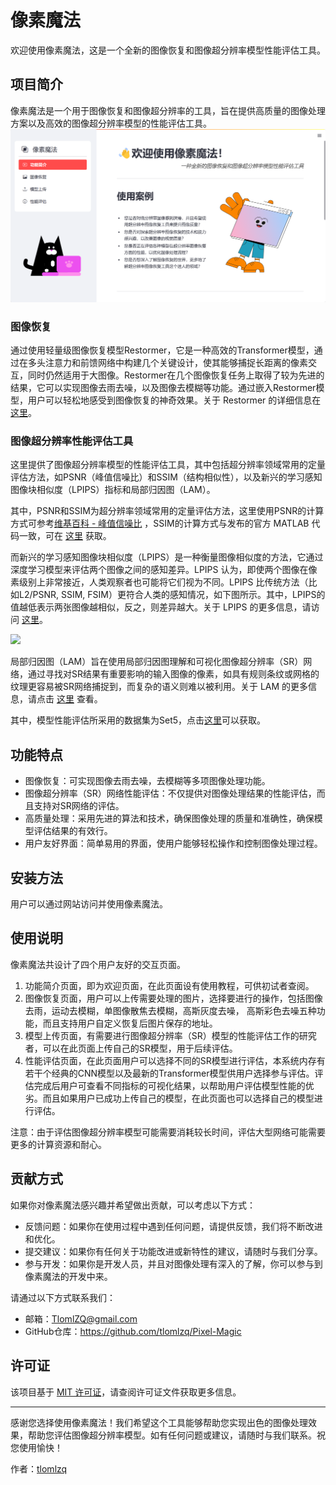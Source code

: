 # 像素魔法

欢迎使用像素魔法，这是一个全新的图像恢复和图像超分辨率模型性能评估工具。

## 项目简介

像素魔法是一个用于图像恢复和图像超分辨率的工具，旨在提供高质量的图像处理方案以及高效的图像超分辨率模型的性能评估工具。![](webpage.png)



### 图像恢复

通过使用轻量级图像恢复模型Restormer，它是一种高效的Transformer模型，通过在多头注意力和前馈网络中构建几个关键设计，使其能够捕捉长距离的像素交互，同时仍然适用于大图像。Restormer在几个图像恢复任务上取得了较为先进的结果，它可以实现图像去雨去噪，以及图像去模糊等功能。通过嵌入Restormer模型，用户可以轻松地感受到图像恢复的神奇效果。关于 Restormer 的详细信息在[这里](https://github.com/swz30/restormer)。

### 图像超分辨率性能评估工具

这里提供了图像超分辨率模型的性能评估工具，其中包括超分辨率领域常用的定量评估方法，如PSNR（峰值信噪比）和SSIM（结构相似性），以及新兴的学习感知图像块相似度（LPIPS）指标和局部归因图（LAM）。

其中，PSNR和SSIM为超分辨率领域常用的定量评估方法，这里使用PSNR的计算方式可参考[维基百科 - 峰值信噪比](https://en.wikipedia.org/wiki/Peak_signal-to-noise_ratio) ，SSIM的计算方式与发布的官方 MATLAB 代码一致，可在 [这里](https://ece.uwaterloo.ca/~z70wang/research/ssim/) 获取。

而新兴的学习感知图像块相似度（LPIPS）是一种衡量图像相似度的方法，它通过深度学习模型来评估两个图像之间的感知差异。LPIPS 认为，即使两个图像在像素级别上非常接近，人类观察者也可能将它们视为不同。LPIPS 比传统方法（比如L2/PSNR, SSIM, FSIM）更符合人类的感知情况，如下图所示。其中，LPIPS的值越低表示两张图像越相似，反之，则差异越大。关于 LPIPS 的更多信息，请访问 [这里](https://github.com/richzhang/PerceptualSimilarity)。

<img src='https://richzhang.github.io/PerceptualSimilarity/index_files/fig1_v2.jpg' width=1200>

局部归因图（LAM）旨在使用局部归因图理解和可视化图像超分辨率（SR）网络，通过寻找对SR结果有重要影响的输入图像的像素，如具有规则条纹或网格的纹理更容易被SR网络捕捉到，而复杂的语义则难以被利用。关于 LAM 的更多信息，请点击 [这里](https://arxiv.org/abs/2011.11036) 查看。

其中，模型性能评估所采用的数据集为Set5，点击[这里](https://drive.google.com/drive/folders/1pRmhEmmY-tPF7uH8DuVthfHoApZWJ1QU?usp=sharing)可以获取。

## 功能特点

- 图像恢复：可实现图像去雨去噪，去模糊等多项图像处理功能。
- 图像超分辨率（SR）网络性能评估：不仅提供对图像处理结果的性能评估，而且支持对SR网络的评估。
- 高质量处理：采用先进的算法和技术，确保图像处理的质量和准确性，确保模型评估结果的有效行。
- 用户友好界面：简单易用的界面，使用户能够轻松操作和控制图像处理过程。

## 安装方法

用户可以通过网站访问并使用像素魔法。

## 使用说明

像素魔法共设计了四个用户友好的交互页面。

1. 功能简介页面，即为欢迎页面，在此页面设有使用教程，可供初试者查阅。
2. 图像恢复页面，用户可以上传需要处理的图片，选择要进行的操作，包括图像去雨，运动去模糊，单图像散焦去模糊，高斯灰度去噪， 高斯彩色去噪五种功能，而且支持用户自定义恢复后图片保存的地址。
3. 模型上传页面，有需要进行图像超分辨率（SR）模型的性能评估工作的研究者，可以在此页面上传自己的SR模型，用于后续评估。
4. 性能评估页面，在此页面用户可以选择不同的SR模型进行评估，本系统内存有若干个经典的CNN模型以及最新的Transformer模型供用户选择参与评估。评估完成后用户可查看不同指标的可视化结果，以帮助用户评估模型性能的优劣。而且如果用户已成功上传自己的模型，在此页面也可以选择自己的模型进行评估。

注意：由于评估图像超分辨率模型可能需要消耗较长时间，评估大型网络可能需要更多的计算资源和耐心。

## 贡献方式

如果你对像素魔法感兴趣并希望做出贡献，可以考虑以下方式：

- 反馈问题：如果你在使用过程中遇到任何问题，请提供反馈，我们将不断改进和优化。
- 提交建议：如果你有任何关于功能改进或新特性的建议，请随时与我们分享。
- 参与开发：如果你是开发人员，并且对图像处理有深入的了解，你可以参与到像素魔法的开发中来。

请通过以下方式联系我们：

- 邮箱：TlomlZQ@gmail.com
- GitHub仓库：https://github.com/tlomlzq/Pixel-Magic

## 许可证

该项目基于 [MIT 许可证]([https://github.com/tlomlzq/Pixel-Magic/blob/master/README.md)，请查阅许可证文件获取更多信息。

------

感谢您选择使用像素魔法！我们希望这个工具能够帮助您实现出色的图像处理效果，帮助您评估图像超分辨率模型。如有任何问题或建议，请随时与我们联系。祝您使用愉快！

作者：[tlomlzq](https://github.com/tlomlzq)

